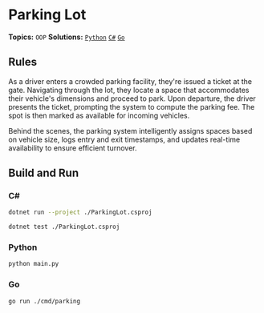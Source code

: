 # Parking Lot

**Topics:** `OOP`
**Solutions:** [`Python`](../../src/python/oop/ParkingLot) [`C#`](../../src/csharp/oop/ParkingLot) [`Go`](../../src/go/oop/ParkingLot)

## Rules

As a driver enters a crowded parking facility, they're issued a ticket at the gate. Navigating through the lot, they
locate a space that accommodates their vehicle's dimensions and proceed to park. Upon departure, the driver presents
the ticket, prompting the system to compute the parking fee. The spot is then marked as available for incoming vehicles.

Behind the scenes, the parking system intelligently assigns spaces based on vehicle size, logs entry and exit timestamps,
and updates real-time availability to ensure efficient turnover.

## Build and Run

### C#

``` bash
dotnet run --project ./ParkingLot.csproj
```

``` bash
dotnet test ./ParkingLot.csproj
```

### Python

``` bash
python main.py
```

### Go

``` bash
go run ./cmd/parking
```
